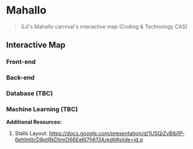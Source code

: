 # Mahallo
> SJI's Mahallo carnival's interactive map (Coding &amp; Technology CAS)

## Interactive Map

### Front-end

### Back-end

### Database (TBC)

### Machine Learning (TBC)

**Additional Resources:**
1. Stalls Layout: https://docs.google.com/presentation/d/1USQiZvBIb1P-6ehlmItcD8ptRkDtmiO66Ee6I7h613A/edit#slide=id.p
